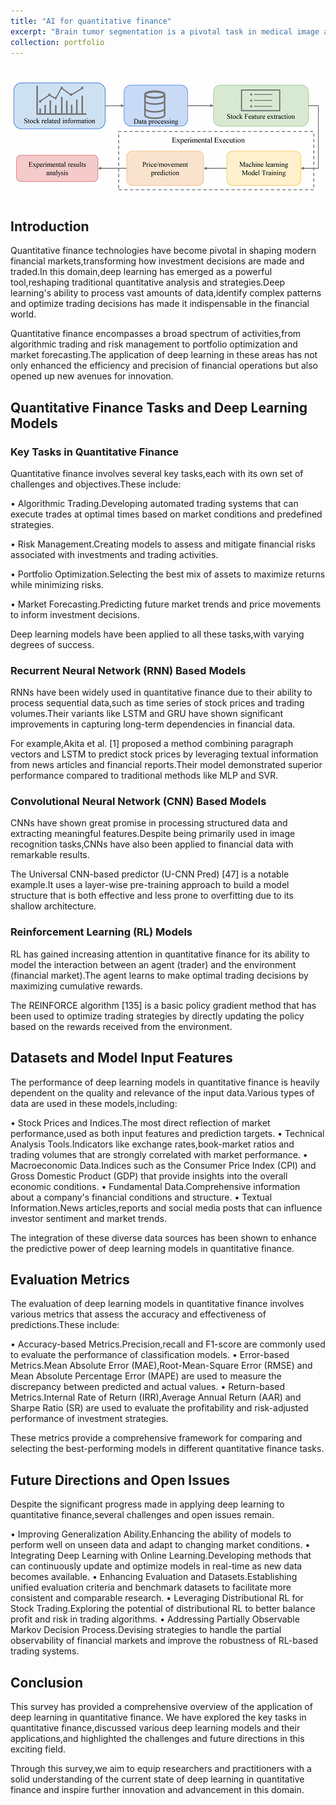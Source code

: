 ```yaml
---
title: "AI for quantitative finance"
excerpt: "Brain tumor segmentation is a pivotal task in medical image analysis with profound implications for diagnosis, treatment planning, and assessment of therapeutic outcomes. Accurate identification and delineation of tumors from surrounding healthy tissues are crucial for neurosurgeons to determine the extent of the disease and plan interventions effectively. Magnetic resonance imaging (MRI) has emerged as the primary modality for brain tumor segmentation due to its exceptional contrast resolution and multi-dimensional capabilities.<br/><img src='/images/Quant.png'>"
collection: portfolio
---
```



<br/><img src='/images/Quant.png'>


## Introduction

Quantitative finance technologies have become pivotal in shaping modern financial markets,transforming how investment decisions are made and traded.In this domain,deep learning has emerged as a powerful tool,reshaping traditional quantitative analysis and strategies.Deep learning's ability to process vast amounts of data,identify complex patterns and optimize trading decisions has made it indispensable in the financial world.

Quantitative finance encompasses a broad spectrum of activities,from algorithmic trading and risk management to portfolio optimization and market forecasting.The application of deep learning in these areas has not only enhanced the efficiency and precision of financial operations but also opened up new avenues for innovation.

## Quantitative Finance Tasks and Deep Learning Models

### Key Tasks in Quantitative Finance

Quantitative finance involves several key tasks,each with its own set of challenges and objectives.These include:

• Algorithmic Trading.Developing automated trading systems that can execute trades at optimal times based on market conditions and predefined strategies.

• Risk Management.Creating models to assess and mitigate financial risks associated with investments and trading activities.

• Portfolio Optimization.Selecting the best mix of assets to maximize returns while minimizing risks.

• Market Forecasting.Predicting future market trends and price movements to inform investment decisions.

Deep learning models have been applied to all these tasks,with varying degrees of success.

### Recurrent Neural Network (RNN) Based Models

RNNs have been widely used in quantitative finance due to their ability to process sequential data,such as time series of stock prices and trading volumes.Their variants like LSTM and GRU have shown significant improvements in capturing long-term dependencies in financial data.

For example,Akita et al. [1] proposed a method combining paragraph vectors and LSTM to predict stock prices by leveraging textual information from news articles and financial reports.Their model demonstrated superior performance compared to traditional methods like MLP and SVR.

### Convolutional Neural Network (CNN) Based Models

CNNs have shown great promise in processing structured data and extracting meaningful features.Despite being primarily used in image recognition tasks,CNNs have also been applied to financial data with remarkable results.

The Universal CNN-based predictor (U-CNN Pred) [47] is a notable example.It uses a layer-wise pre-training approach to build a model structure that is both effective and less prone to overfitting due to its shallow architecture.

### Reinforcement Learning (RL) Models

RL has gained increasing attention in quantitative finance for its ability to model the interaction between an agent (trader) and the environment (financial market).The agent learns to make optimal trading decisions by maximizing cumulative rewards.

The REINFORCE algorithm [135] is a basic policy gradient method that has been used to optimize trading strategies by directly updating the policy based on the rewards received from the environment.

## Datasets and Model Input Features

The performance of deep learning models in quantitative finance is heavily dependent on the quality and relevance of the input data.Various types of data are used in these models,including:

• Stock Prices and Indices.The most direct reflection of market performance,used as both input features and prediction targets.
• Technical Analysis Tools.Indicators like exchange rates,book-market ratios and trading volumes that are strongly correlated with market performance.
• Macroeconomic Data.Indices such as the Consumer Price Index (CPI) and Gross Domestic Product (GDP) that provide insights into the overall economic conditions.
• Fundamental Data.Comprehensive information about a company's financial conditions and structure.
• Textual Information.News articles,reports and social media posts that can influence investor sentiment and market trends.

The integration of these diverse data sources has been shown to enhance the predictive power of deep learning models in quantitative finance.

## Evaluation Metrics

The evaluation of deep learning models in quantitative finance involves various metrics that assess the accuracy and effectiveness of predictions.These include:

• Accuracy-based Metrics.Precision,recall and F1-score are commonly used to evaluate the performance of classification models.
• Error-based Metrics.Mean Absolute Error (MAE),Root-Mean-Square Error (RMSE) and Mean Absolute Percentage Error (MAPE) are used to measure the discrepancy between predicted and actual values.
• Return-based Metrics.Internal Rate of Return (IRR),Average Annual Return (AAR) and Sharpe Ratio (SR) are used to evaluate the profitability and risk-adjusted performance of investment strategies.

These metrics provide a comprehensive framework for comparing and selecting the best-performing models in different quantitative finance tasks.

## Future Directions and Open Issues

Despite the significant progress made in applying deep learning to quantitative finance,several challenges and open issues remain.

• Improving Generalization Ability.Enhancing the ability of models to perform well on unseen data and adapt to changing market conditions.
• Integrating Deep Learning with Online Learning.Developing methods that can continuously update and optimize models in real-time as new data becomes available.
• Enhancing Evaluation and Datasets.Establishing unified evaluation criteria and benchmark datasets to facilitate more consistent and comparable research.
• Leveraging Distributional RL for Stock Trading.Exploring the potential of distributional RL to better balance profit and risk in trading algorithms.
• Addressing Partially Observable Markov Decision Process.Devising strategies to handle the partial observability of financial markets and improve the robustness of RL-based trading systems.

## Conclusion

This survey has provided a comprehensive overview of the application of deep learning in quantitative finance. We have explored the key tasks in quantitative finance,discussed various deep learning models and their applications,and highlighted the challenges and future directions in this exciting field.

Through this survey,we aim to equip researchers and practitioners with a solid understanding of the current state of deep learning in quantitative finance and inspire further innovation and advancement in this domain.
